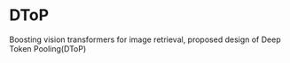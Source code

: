 # DToP
Boosting vision transformers for image retrieval, proposed design of Deep Token Pooling(DToP) 
